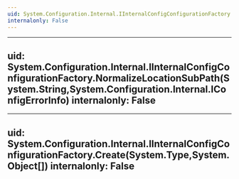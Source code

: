 ```yaml
---
uid: System.Configuration.Internal.IInternalConfigConfigurationFactory
internalonly: False
---
```


---
uid: System.Configuration.Internal.IInternalConfigConfigurationFactory.NormalizeLocationSubPath(System.String,System.Configuration.Internal.IConfigErrorInfo)
internalonly: False
---

---
uid: System.Configuration.Internal.IInternalConfigConfigurationFactory.Create(System.Type,System.Object[])
internalonly: False
---
